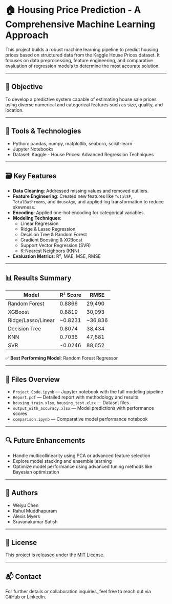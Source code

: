 # 🏠 Housing Price Prediction - A Comprehensive Machine Learning Approach

This project builds a robust machine learning pipeline to predict housing prices based on structured data from the Kaggle House Prices dataset. It focuses on data preprocessing, feature engineering, and comparative evaluation of regression models to determine the most accurate solution.

---

## 📌 Objective

To develop a predictive system capable of estimating house sale prices using diverse numerical and categorical features such as size, quality, and location.

---

## 🧰 Tools & Technologies

- Python: pandas, numpy, matplotlib, seaborn, scikit-learn
- Jupyter Notebooks
- Dataset: Kaggle - House Prices: Advanced Regression Techniques

---

## 🗃️ Key Features

- **Data Cleaning**: Addressed missing values and removed outliers.
- **Feature Engineering**: Created new features like `TotalSF`, `TotalBathrooms`, and `HouseAge`, and applied log transformation to reduce skewness.
- **Encoding**: Applied one-hot encoding for categorical variables.
- **Modeling Techniques**:
  - Linear Regression
  - Ridge & Lasso Regression
  - Decision Tree & Random Forest
  - Gradient Boosting & XGBoost
  - Support Vector Regression (SVR)
  - K-Nearest Neighbors (KNN)
- **Evaluation Metrics**: R², MAE, MSE, RMSE

---

## 📊 Results Summary

| Model               | R² Score | RMSE   |
|--------------------|----------|--------|
| Random Forest       | 0.8866   | 29,490 |
| XGBoost             | 0.8819   | 30,093 |
| Ridge/Lasso/Linear  | ~0.8231  | ~36,836|
| Decision Tree       | 0.8074   | 38,434 |
| KNN                 | 0.7036   | 47,681 |
| SVR                 | -0.0246  | 88,652 |

✅ **Best Performing Model**: Random Forest Regressor

---

## 📂 Files Overview

- `Project Code.ipynb` — Jupyter notebook with the full modeling pipeline
- `Report.pdf` — Detailed report with methodology and results
- `housing_train.xlsx`, `housing_test.xlsx` — Dataset files
- `output_with_accuracy.xlsx` — Model predictions with performance scores
- `comparison.ipynb` — Comparative model performance notebook

---

## 🔍 Future Enhancements

- Handle multicollinearity using PCA or advanced feature selection
- Explore model stacking and ensemble learning
- Optimize model performance using advanced tuning methods like Bayesian optimization

---

## 👤 Authors

- Weiyu Chen  
- Rahul Muddhapuram  
- Alexis Myers  
- Sravanakumar Satish

---

## 📄 License

This project is released under the [MIT License](LICENSE).

---

## 📬 Contact

For further details or collaboration inquiries, feel free to reach out via GitHub or LinkedIn.
